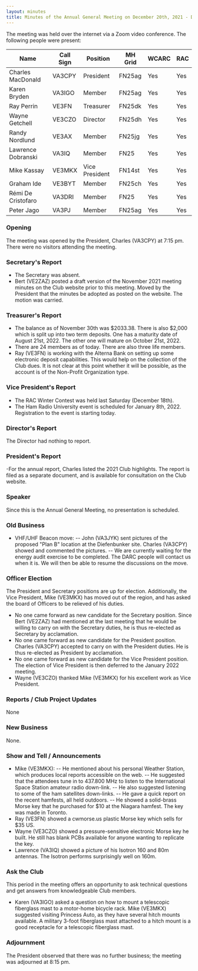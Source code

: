 ```yaml
---
layout: minutes
title: Minutes of the Annual General Meeting on December 20th, 2021 - DRAFT
---
```

The meeting was held over the internet via a Zoom video conference.
The following people were present:

| Name                   | Call Sign  | Position         | MH Grid | WCARC | RAC |
|------------------------|------------|------------------|---------|-------|-----|
| Charles MacDonald      | VA3CPY     | President        | FN25ag  | Yes   | Yes |
| Karen Bryden           | VA3IGO     | Member           | FN25ag  | Yes   | Yes |
| Ray Perrin             | VE3FN      | Treasurer        | FN25dk  | Yes   | Yes |
| Wayne Getchell         | VE3CZO     | Director         | FN25dh  | Yes   | Yes |
| Randy Nordlund         | VE3AX      | Member           | FN25jg  | Yes   | Yes |
| Lawrence Dobranski     | VA3IQ      | Member           | FN25    | Yes   | Yes |
| Mike Kassay            | VE3MKX     | Vice President   | FN14st  | Yes   | Yes |
| Graham Ide             | VE3BYT     | Member           | FN25ch  | Yes   | Yes |
| Rémi De Cristofaro     | VA3DRI     | Member           | FN25    | Yes   | Yes |    
| Peter Jago             | VA3PJ      | Member           | FN25ag  | Yes   | Yes |

### Opening
The meeting was opened by the President, Charles (VA3CPY) at 7:15 pm.
There were no visitors attending the meeting.

### Secretary's Report
- The Secretary was absent.
- Bert (VE2ZAZ) posted a draft version of the November 2021 meeting minutes on the Club website prior to this meeting. Moved by the President that the minutes be adopted as posted on the website. The motion was carried.

### Treasurer's Report
- The balance as of November 30th was $2033.38. There is also $2,000 which is split up into two term deposits. One has a maturity date of August 21st, 2022. The other one will mature on October 21st, 2022.
- There are 24 members as of today. There are also three life members.
- Ray (VE3FN) is working with the Alterna Bank on setting up some electronic deposit capabilities. This would help on the collection of the Club dues. It is not clear at this point whether it will be possible, as the account is of the Non-Profit Organization type.

### Vice President's Report
- The RAC Winter Contest was held last Saturday (December 18th).
- The Ham Radio University event is scheduled for January 8th, 2022. Registration to the event is starting today.

### Director's Report
The Director had nothing to report.

### President's Report
-For the annual report, Charles listed the 2021 Club highlights. The report is filed as a separate document, and is available for consultation on the Club website.

### Speaker
Since this is the Annual General Meeting, no presentation is scheduled.

### Old Business
- VHF/UHF Beacon move:
-- John (VA3JYK) sent pictures of the proposed "Plan B" location at the Diefenbunker site. Charles (VA3CPY) showed and commented the pictures.
-- We are currently waiting for the energy audit exercise to be completed. The DARC people will contact us when it is. We will then be able to resume the discussions on the move.

### Officer Election
The President and Secretary positions are up for election. Additionally, the Vice President, Mike (VE3MKX) has moved out of the region, and has asked the board of Officers to be relieved of his duties.
- No one came forward as new candidate for the Secretary position. Since Bert (VE2ZAZ) had mentioned at the last meeting that he would be willing to carry on with the Secretary duties, he is thus re-elected as Secretary by acclamation.
- No one came forward as new candidate for the President position. Charles (VA3CPY) accepted to carry on with the President duties. He is thus re-elected as President by acclamation.
- No one came forward as new candidate for the Vice President position. The election of Vice President is then deferred to the January 2022 meeting.
- Wayne (VE3CZO) thanked Mike (VE3MKX) for his excellent work as Vice President.

### Reports / Club Project Updates
None

### New Business
None.

### Show and Tell / Announcements
- Mike (VE3MKX):
-- He mentioned about his personal Weather Station, which produces local reports accessible on the web.
-- He suggested that the attendees tune in to 437.800 MHz to listen to the International Space Station amateur radio down-link.
-- He also suggested listening to some of the ham satellites down-links.
-- He gave a quick report on the recent hamfests, all held outdoors.
-- He showed a solid-brass Morse key that he purchased for $10 at the Niagara hamfest. The key was made in Toronto.
- Ray (VE3FN) showed a cwmorse.us plastic Morse key which sells for $35 US.
- Wayne (VE3CZO) showed a pressure-sensitive electronic Morse key he built. He still has blank PCBs available for anyone wanting to replicate the key.
- Lawrence (VA3IQ) showed a picture of his Isotron 160 and 80m antennas. The Isotron performs surprisingly well on 160m.

### Ask the Club
This period in the meeting offers an opportunity to ask technical questions and get answers from knowledgeable Club members.
- Karen (VA3IGO) asked a question on how to mount a telescopic fiberglass mast to a motor-home bicycle rack. Mike (VE3MKX) suggested visiting Princess Auto, as they have several hitch mounts available. A military 3-foot fiberglass mast attached to a hitch mount is a good receptacle for a telescopic fiberglass mast.

### Adjournment
The President observed that there was no further business; the meeting was adjourned at 8:15 pm.
